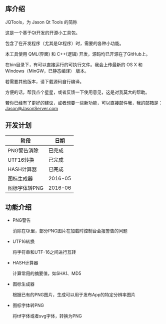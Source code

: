 ## 库介绍

JQTools，为 Jason Qt Tools 的简称

这是一个基于Qt开发的开源小工具包。

包含了在开发程序（尤其是Qt程序）时，需要的各种小功能。

本工具使用 QML(界面) 和 C++(逻辑) 开发，源码均已开源在了GitHub上。

在bin目录下，有可以直接运行的可执行文件。我会上传最新的 OS X 和 Windows（MinGW，已静态编译） 版本。

若需要其他版本，请下载源码自行编译。 

方便的话，帮我点个星星，或者反馈一下使用意见，这是对我莫大的帮助。

若你已经有了更好的建议，或者想要一些新功能，可以直接邮件我，我的邮箱是：Jason@JasonServer.com

## 开发计划

阶段|日期
---|---
PNG警告消除|已完成
UTF16转换|已完成
HASH计算器|已完成
图标生成器|2016-05
图标字体转PNG|2016-06

## 功能介绍

* PNG警告

	消除在Qt里，部分PNG图片在加载时控制台会报警告的问题

* UTF16转换

	将字符串和UTF-16之间进行互转

* HASH计算器

	计算常用的摘要值，如SHA1、MD5

* 图标生成器

	根据已有的PNG图片，生成可以用于发布App的特定分辨率图片

* 图标字体转PNG

	将ttf字体或者svg字体，转换为PNG